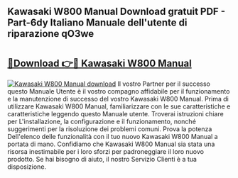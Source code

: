 ## Kawasaki W800 Manual Download gratuit PDF - Part-6dy Italiano Manuale dell'utente di riparazione qO3we

# <h2><a href="http://dff426k.blite.top/?on=Kawasaki+W800+Manual">🔗Download 👉🔴 Kawasaki W800 Manual</a></h2>

[![Kawasaki W800 Manual download](https://i.imgur.com/lujVjoI.png)](http://dff426k.blite.top/?on=Kawasaki+W800+Manual)
Il vostro Partner per il successo questo Manuale Utente è il vostro compagno affidabile per il funzionamento e la manutenzione di successo del vostro Kawasaki W800 Manual. Prima di utilizzare Kawasaki W800 Manual, familiarizzare con le sue caratteristiche e caratteristiche leggendo questo Manuale utente. Troverai istruzioni chiare per L'installazione, la configurazione e il funzionamento, nonché suggerimenti per la risoluzione dei problemi comuni. Prova la potenza Dell'elenco delle funzionalità con il tuo nuovo Kawasaki W800 Manual a portata di mano. Confidiamo che Kawasaki W800 Manual sia stata una risorsa inestimabile per i loro sforzi per padroneggiare il loro nuovo prodotto. Se hai bisogno di aiuto, il nostro Servizio Clienti è a tua disposizione.
